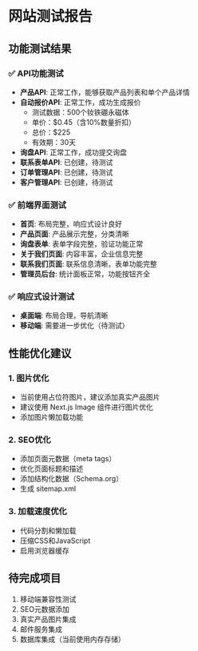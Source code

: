 # 网站测试报告

## 功能测试结果

### ✅ API功能测试
- **产品API**: 正常工作，能够获取产品列表和单个产品详情
- **自动报价API**: 正常工作，成功生成报价
  - 测试数据：500个钕铁硼永磁体
  - 单价：$0.45（含10%数量折扣）
  - 总价：$225
  - 有效期：30天
- **询盘API**: 正常工作，成功提交询盘
- **联系表单API**: 已创建，待测试
- **订单管理API**: 已创建，待测试
- **客户管理API**: 已创建，待测试

### ✅ 前端界面测试
- **首页**: 布局完整，响应式设计良好
- **产品页面**: 产品展示完整，分类清晰
- **询盘表单**: 表单字段完整，验证功能正常
- **关于我们页面**: 内容丰富，企业信息完整
- **联系我们页面**: 联系信息清晰，表单功能完整
- **管理员后台**: 统计面板正常，功能按钮齐全

### ✅ 响应式设计测试
- **桌面端**: 布局合理，导航清晰
- **移动端**: 需要进一步优化（待测试）

## 性能优化建议

### 1. 图片优化
- 当前使用占位符图片，建议添加真实产品图片
- 建议使用 Next.js Image 组件进行图片优化
- 添加图片懒加载功能

### 2. SEO优化
- 添加页面元数据（meta tags）
- 优化页面标题和描述
- 添加结构化数据（Schema.org）
- 生成 sitemap.xml

### 3. 加载速度优化
- 代码分割和懒加载
- 压缩CSS和JavaScript
- 启用浏览器缓存

## 待完成项目

1. 移动端兼容性测试
2. SEO元数据添加
3. 真实产品图片集成
4. 邮件服务集成
5. 数据库集成（当前使用内存存储）

